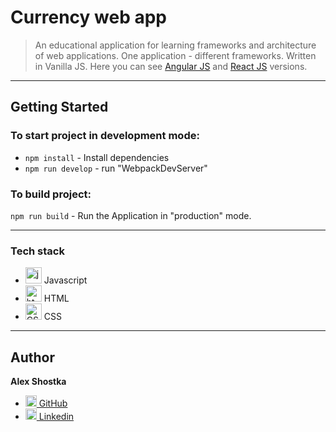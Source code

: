 # Currency web app

> An educational application for learning frameworks and architecture of web applications. One application - different frameworks. Written in Vanilla JS. Here you can see [Angular JS](https://www.google.com/) and [React JS](https://www.google.com/) versions.

---

## Getting Started

### To start project in development mode:

* `npm install` - Install dependencies
* `npm run develop` - run "WebpackDevServer"


### To build project:

`npm run build` - Run the Application in "production" mode.

---


### Tech stack

* <img alt="javascript" width="26px" src="https://raw.githubusercontent.com/boris-catsvill/course-js.javascript.ru/master/tech-stack/javascript.png" /> Javascript
* <img alt="html" width="26px" src="https://raw.githubusercontent.com/boris-catsvill/course-js.javascript.ru/master/tech-stack/html.png" /> HTML
* <img alt="CSS" width="26px" src="https://raw.githubusercontent.com/boris-catsvill/course-js.javascript.ru/master/tech-stack/css.png" /> CSS

---

## Author

**Alex Shostka**

* [<img alt="GitHub" width="18px" src="https://raw.githubusercontent.com/boris-catsvill/course-js.javascript.ru/master/tech-stack/github-logo.png" /> GitHub](https://github.com/alex-shostka)
* [<img alt="Linkedin" width="18px" src="https://raw.githubusercontent.com/boris-catsvill/course-js.javascript.ru/master/tech-stack/linkedin-logo.png" /> Linkedin](https://www.linkedin.com/in/alexshostka) 
